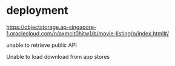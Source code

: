 # deployment

https://objectstorage.ap-singapore-1.oraclecloud.com/n/axmcit0hitw1/b/movie-listing/o/index.html#/

unable to retrieve public API

Unable to load download from app stores
